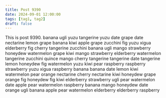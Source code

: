 ```yaml
---
title: Post 9390
date: 2024-09-01 12:00:00
tags: [tag1, tag2]
draft: false
---
```

This is post 9390.
banana
ugli
yuzu
tangerine
yuzu
date
grape
date
nectarine
lemon
grape
banana
kiwi
apple
grape
zucchini
fig
yuzu
xigua
elderberry
fig
cherry
tangerine
zucchini
banana
ugli
mango
strawberry
honeydew
watermelon
grape
kiwi
mango
strawberry
elderberry
watermelon
tangerine
zucchini
quince
mango
cherry
tangerine
tangerine
date
tangerine
lemon
honeydew
fig
watermelon
yuzu
kiwi
pear
raspberry
raspberry
strawberry
yuzu
xigua
raspberry
banana
banana
date
lemon
kiwi
watermelon
pear
orange
nectarine
cherry
nectarine
kiwi
honeydew
grape
orange
fig
honeydew
fig
kiwi
elderberry
strawberry
ugli
pear
watermelon
date
apple
pear
watermelon
raspberry
banana
mango
honeydew
date
orange
ugli
banana
apple
pear
watermelon
elderberry
elderberry
raspberry

